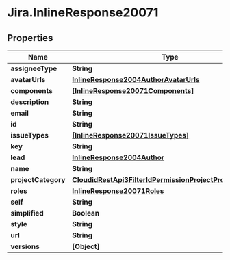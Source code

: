 # Jira.InlineResponse20071

## Properties

Name | Type | Description | Notes
------------ | ------------- | ------------- | -------------
**assigneeType** | **String** |  | 
**avatarUrls** | [**InlineResponse2004AuthorAvatarUrls**](InlineResponse2004AuthorAvatarUrls.md) |  | 
**components** | [**[InlineResponse20071Components]**](InlineResponse20071Components.md) |  | 
**description** | **String** |  | 
**email** | **String** |  | 
**id** | **String** |  | 
**issueTypes** | [**[InlineResponse20071IssueTypes]**](InlineResponse20071IssueTypes.md) |  | 
**key** | **String** |  | 
**lead** | [**InlineResponse2004Author**](InlineResponse2004Author.md) |  | 
**name** | **String** |  | 
**projectCategory** | [**CloudidRestApi3FilterIdPermissionProjectProjectCategory**](CloudidRestApi3FilterIdPermissionProjectProjectCategory.md) |  | 
**roles** | [**InlineResponse20071Roles**](InlineResponse20071Roles.md) |  | 
**self** | **String** |  | 
**simplified** | **Boolean** |  | 
**style** | **String** |  | 
**url** | **String** |  | 
**versions** | **[Object]** |  | 


